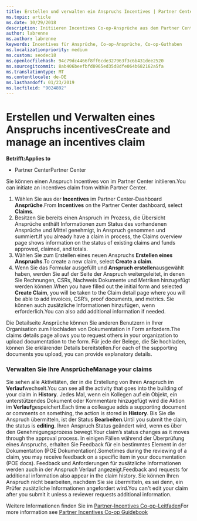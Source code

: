 ```yaml
---
title: Erstellen und verwalten ein Anspruchs Incentives | Partner Center
ms.topic: article
ms.date: 10/29/2018
description: Initiieren Incentives Co-op-Ansprüche aus dem Partner Center. Sie sehen alle Aktivitäten, der in die Erstellung von Ihren Anspruch im Verlauf wechselt.
author: labrenne
ms.author: labrenne
keywords: Incentives für Ansprüche, Co-op-Ansprüche, Co-op-Guthaben
ms.localizationpriority: medium
ms.custom: seodec18
ms.openlocfilehash: 94c79dc4466f8ff6cde327963f3c6b431dee2520
ms.sourcegitcommit: 8ab406beefbfd0965ed35d8dfe064b682162a5fa
ms.translationtype: MT
ms.contentlocale: de-DE
ms.lasthandoff: 01/23/2019
ms.locfileid: "9024892"
---
```

# <a name="create-and-manage-an-incentives-claim"></a><span data-ttu-id="97c85-105">Erstellen und Verwalten eines Anspruchs incentives</span><span class="sxs-lookup"><span data-stu-id="97c85-105">Create and manage an incentives claim</span></span>

**<span data-ttu-id="97c85-106">Betrifft:</span><span class="sxs-lookup"><span data-stu-id="97c85-106">Applies to</span></span>**
- <span data-ttu-id="97c85-107">Partner Center</span><span class="sxs-lookup"><span data-stu-id="97c85-107">Partner Center</span></span>

<span data-ttu-id="97c85-108">Sie können einen Anspruch Incentives von im Partner Center initiieren.</span><span class="sxs-lookup"><span data-stu-id="97c85-108">You can initiate an incentives claim from within Partner Center.</span></span> 

1. <span data-ttu-id="97c85-109">Wählen Sie aus der **Incentives** im Partner Center-Dashboard **Ansprüche**.</span><span class="sxs-lookup"><span data-stu-id="97c85-109">From **Incentives** on the Partner Center dashboard, select **Claims**.</span></span>
2.  <span data-ttu-id="97c85-110">Besitzen Sie bereits einen Anspruch im Prozess, die Übersicht Ansprüche enthält Informationen zum Status des vorhandenen Ansprüche und Mittel genehmigt, in Anspruch genommen und summiert.</span><span class="sxs-lookup"><span data-stu-id="97c85-110">If you already have a claim in process, the Claims overview page shows information on the status of existing claims and funds approved, claimed, and totals.</span></span>
3.  <span data-ttu-id="97c85-111">Wählen Sie zum Erstellen eines neuen Anspruchs **Erstellen eines Anspruchs**.</span><span class="sxs-lookup"><span data-stu-id="97c85-111">To create a new claim, select **Create a claim**.</span></span>
4.  <span data-ttu-id="97c85-112">Wenn Sie das Formular ausgefüllt und **Anspruch erstellen**ausgewählt haben, werden Sie auf der Seite der Anspruch weitergeleitet, in denen Sie Rechnungen, CSRs, Nachweis Dokumente und Metriken hinzugefügt werden können.</span><span class="sxs-lookup"><span data-stu-id="97c85-112">When you have filled out the initial form and selected **Create Claim**, you will be taken to the Claim detail page where you will be able to add invoices, CSR’s, proof documents, and metrics.</span></span> <span data-ttu-id="97c85-113">Sie können auch zusätzliche Informationen hinzufügen, wenn erforderlich.</span><span class="sxs-lookup"><span data-stu-id="97c85-113">You can also add additional information if needed.</span></span>

<span data-ttu-id="97c85-114">Die Detailseite Ansprüche können Sie anderen Benutzern in Ihrer Organisation zum Hochladen von Dokumentation in Form anfordern.</span><span class="sxs-lookup"><span data-stu-id="97c85-114">The claims details page allows you to request others in your organization to upload documentation to the form.</span></span> <span data-ttu-id="97c85-115">Für jede der Belege, die Sie hochladen, können Sie erklärender Details bereitstellen.</span><span class="sxs-lookup"><span data-stu-id="97c85-115">For each of the supporting documents you upload, you can provide explanatory details.</span></span> 

### <a name="manage-your-claims"></a><span data-ttu-id="97c85-116">Verwalten Sie Ihre Ansprüche</span><span class="sxs-lookup"><span data-stu-id="97c85-116">Manage your claims</span></span>

<span data-ttu-id="97c85-117">Sie sehen alle Aktivitäten, der in die Erstellung von Ihren Anspruch im **Verlauf**wechselt.</span><span class="sxs-lookup"><span data-stu-id="97c85-117">You can see all the activity that goes into the building of your claim in **History**.</span></span> <span data-ttu-id="97c85-118">Jedes Mal, wenn ein Kollegen auf ein Objekt, ein unterstützendes Dokument oder Kommentare hinzugefügt wird die Aktion im **Verlauf**gespeichert.</span><span class="sxs-lookup"><span data-stu-id="97c85-118">Each time a colleague adds a supporting document or comments on something, the action is stored in **History**.</span></span> <span data-ttu-id="97c85-119">Bis Sie die Anspruch übermitteln, ist der Status **Bearbeiten**.</span><span class="sxs-lookup"><span data-stu-id="97c85-119">Until you submit the claim, the status is **editing**.</span></span> <span data-ttu-id="97c85-120">Ihren Anspruch Status geändert wird, wenn es über den Genehmigungsprozess bewegt.</span><span class="sxs-lookup"><span data-stu-id="97c85-120">Your claim’s status changes as it moves through the approval process.</span></span> <span data-ttu-id="97c85-121">In einigen Fällen während der Überprüfung eines Anspruchs, erhalten Sie Feedback für ein bestimmtes Element in der Dokumentation (POE Dokumentation).</span><span class="sxs-lookup"><span data-stu-id="97c85-121">Sometimes during the reviewing of a claim, you may receive feedback on a specific item in your documentation (POE docs).</span></span> <span data-ttu-id="97c85-122">Feedback und Anforderungen für zusätzliche Informationen werden auch in der Anspruch Verlauf angezeigt.</span><span class="sxs-lookup"><span data-stu-id="97c85-122">Feedback and requests for additional information also appear in the claim history.</span></span> <span data-ttu-id="97c85-123">Sie können Ihren Anspruch nicht bearbeiten, nachdem Sie sie übermitteln, es sei denn, ein Prüfer zusätzliche Informationen angefordert wird.</span><span class="sxs-lookup"><span data-stu-id="97c85-123">You can't edit your claim after you submit it unless a reviewer requests additional information.</span></span>

<span data-ttu-id="97c85-124">Weitere Informationen finden Sie im [Partner-Incentives Co-op-Leitfaden](https://assets.microsoft.com/coop-guidebook.pdf)</span><span class="sxs-lookup"><span data-stu-id="97c85-124">For more information see [Partner Incentives Co-op Guidebook](https://assets.microsoft.com/coop-guidebook.pdf)</span></span>
